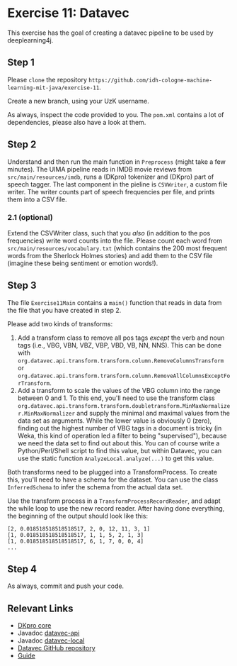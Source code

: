 # Exercise 11: Datavec


This exercise has the goal of creating a datavec pipeline to be used by deeplearning4j.

## Step 1
Please `clone` the repository `https://github.com/idh-cologne-machine-learning-mit-java/exercise-11`.

Create a new branch, using your UzK username.

As always, inspect the code provided to you. The `pom.xml` contains a lot of dependencies, please also have a look at them.

## Step 2
Understand and then run the main function in `Preprocess` (might take a few minutes). The UIMA pipeline reads in IMDB movie reviews from `src/main/resources/imdb`, runs a (DKpro) tokenizer and (DKpro) part of speech tagger. The last component in the pieline is `CSVWriter`, a custom file writer. The writer counts part of speech frequencies per file, and prints them into a CSV file.

### 2.1 (optional)
Extend the CSVWriter class, such that you *also* (in addition to the pos frequencies) write word counts into the file. Please count each word from `src/main/resources/vocabulary.txt` (which contains the 200 most frequent words from the Sherlock Holmes stories) and add them to the CSV file (imagine these being sentiment or emotion words!).

## Step 3
The file `Exercise11Main` contains a `main()` function that reads in data from the file that you have created in step 2. 

Please add two kinds of transforms:

1. Add a transform class to remove all pos tags *except* the verb and noun tags (i.e., VBG, VBN, VBZ, VBP, VBD, VB, NN, NNS). This can be done with `org.datavec.api.transform.transform.column.RemoveColumnsTransform` or `org.datavec.api.transform.transform.column.RemoveAllColumnsExceptForTransform`. 
2. Add a transform to scale the values of the VBG column into the range between 0 and 1. To this end, you'll need to use the transform class `org.datavec.api.transform.transform.doubletransform.MinMaxNormalizer.MinMaxNormalizer` and supply the minimal and maximal values from the data set as arguments. While the lower value is obviously 0 (zero), finding out the highest number of VBG tags in a document is tricky (in Weka, this kind of operation led a filter to being "supervised"), because we need the data set to find out about this. You can of course write a Python/Perl/Shell script to find this value, but within Datavec, you can use the static function `AnalyzeLocal.analyze(...)` to get this value.

Both transforms need to be plugged into a TransformProcess. To create this, you'll need to have a schema for the dataset. You can use the class `InferredSchema` to infer the schema from the actual data set.

Use the transform process in a `TransformProcessRecordReader`, and adapt the while loop to use the new record reader.
After having done everything, the beginning of the output should look like this:

```
[2, 0.018518518518518517, 2, 0, 12, 11, 3, 1]
[1, 0.018518518518518517, 1, 1, 5, 2, 1, 3]
[1, 0.018518518518518517, 6, 1, 7, 0, 0, 4]
...
```

## Step 4
As always, commit and push your code.


## Relevant Links

- [DKpro core](https://dkpro.github.io/dkpro-core/)
- Javadoc [datavec-api](https://javadoc.io/doc/org.datavec/datavec-api)
- Javadoc [datavec-local](https://javadoc.io/doc/org.datavec/datavec-local)
- [Datavec GitHub repository](https://github.com/deeplearning4j/DataVec)
- [Guide](https://deeplearning4j.konduit.ai/datavec/overview)
